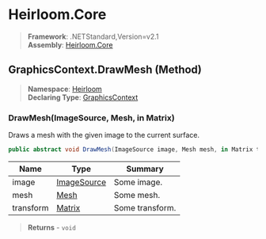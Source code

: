 # Heirloom.Core

> **Framework**: .NETStandard,Version=v2.1  
> **Assembly**: [Heirloom.Core][0]

## GraphicsContext.DrawMesh (Method)

> **Namespace**: [Heirloom][0]  
> **Declaring Type**: [GraphicsContext][1]

### DrawMesh(ImageSource, Mesh, in Matrix)

Draws a mesh with the given image to the current surface.

```cs
public abstract void DrawMesh(ImageSource image, Mesh mesh, in Matrix transform)
```

| Name      | Type             | Summary         |
|-----------|------------------|-----------------|
| image     | [ImageSource][2] | Some image.     |
| mesh      | [Mesh][3]        | Some mesh.      |
| transform | [Matrix][4]      | Some transform. |

> **Returns** - `void`

[0]: ../../../Heirloom.Core.md
[1]: ../GraphicsContext.md
[2]: ../ImageSource.md
[3]: ../Mesh.md
[4]: ../Matrix.md
